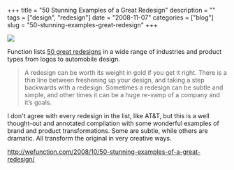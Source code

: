 +++
title = "50 Stunning Examples of a Great Redesign"
description = ""
tags = ["design", "redesign"]
date = "2008-11-07"
categories = ["blog"]
slug = "50-stunning-examples-great-redesign"
+++



  <div class="notebook-screenshot"><a href="http://wefunction.com/2008/10/50-stunning-examples-of-a-great-redesign/"><img id='bluga-thumbnail-1394' class='bluga-thumbnail large' src='http://media.konigi.com/bluga/
wt49143c16b0be0_1.jpg'/></a></div><p>Function lists <a href="http://wefunction.com/2008/10/50-stunning-examples-of-a-great-redesign/">50 great redesigns</a> in a wide range of industries and product types from logos to automobile design. </p>
<blockquote><p>A redesign can be worth its weight in gold if you get it right. There is a thin line between freshening up your design, and taking a step backwards with a redesign.  Sometimes a redesign can be subtle and simple, and other times it can be a huge re-vamp of a company and it’s goals.</p></blockquote>
<p>I don't agree with every redesign in the list, like AT&amp;T, but this is a well thought-out and annotated compilation with some wonderful examples of brand and product transformations. Some are subtle, while others are dramatic. All transform the original in very creative ways.</p>
    
  <a href="http://wefunction.com/2008/10/50-stunning-examples-of-a-great-redesign/">http://wefunction.com/2008/10/50-stunning-examples-of-a-great-redesign/</a>

